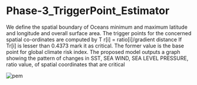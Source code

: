# Phase-3_TriggerPoint_Estimator

We define the spatial boundary of Oceans minimum and maximum latitude and longitude
and overall surface area. The trigger points for the concerned spatial co-ordinates are computed
by
T r[i] = ratio[i]/gradient distance
If Tr[i] is lesser than 0.4373 mark it as critical. The former value is the base point for
global climate risk index. The proposed model outputs a graph showing the pattern of changes
in SST, SEA WIND, SEA LEVEL PRESSURE, ratio value, of spatial coordinates that are
critical

![pem](https://user-images.githubusercontent.com/62131312/175823484-aad60458-73f6-4bb6-8408-714870373be5.png)
